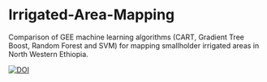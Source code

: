 # Irrigated-Area-Mapping
Comparison of GEE machine learning algorithms (CART, Gradient Tree Boost, Random Forest and SVM) for mapping smallholder irrigated areas in North Western Ethiopia. 

[![DOI](https://zenodo.org/badge/539505449.svg)](https://zenodo.org/badge/latestdoi/539505449)
